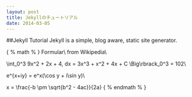 ```yaml
---
layout: post
title: Jekyllのチュートリアル
date: 2014-03-05
---
```

##Jekyll Tutorial
Jekyll is a simple, blog aware, static site generator.

{ % math % }
Formular\ from Wikipedia\\

\int_0^3 9x^2 + 2x + 4\, dx = 3x^3 + x^2 + 4x + C \Big\rbrack_0^3 = 102\\

e^{x+iy} = e^x(\cos y + i\sin y)\\

x = \frac{-b \pm \sqrt{b^2 - 4ac}}{2a}
{ % endmath % }
